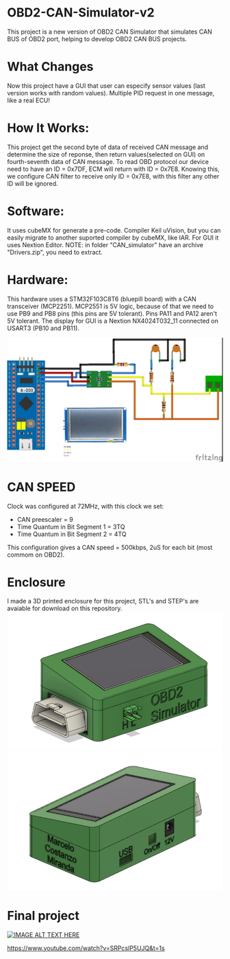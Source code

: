 # OBD2-CAN-Simulator-v2
This project is a new version of OBD2 CAN Simulator that simulates CAN BUS of OBD2 port, helping to develop OBD2 CAN BUS projects.

# What Changes
Now this project have a GUI that user can especify sensor values (last version works with random values).
Multiple PID request in one message, like a real ECU!

# How It Works:
This project get the second byte of data of received CAN message and determine the size of reponse, then return values(selected on GUI) on fourth-seventh data of CAN message.
To read OBD protocol our device need to have an ID = 0x7DF, ECM will return with ID = 0x7E8. Knowing this, we configure CAN filter to receive only ID = 0x7E8, with this filter any other ID will be ignored.

# Software:
It uses cubeMX for generate a pre-code. Compiler Keil uVision, but you can easily migrate to another suported compiler by cubeMX, like IAR.
For GUI it uses Nextion Editor.
NOTE: in folder "CAN_simulator" have an archive "Drivers.zip", you need to extract.

# Hardware:
This hardware uses a STM32F103C8T6 (bluepill board) with a CAN transceiver (MCP2251).
MCP2551 is 5V logic, because of that we need to use PB9 and PB8 pins (this pins are 5V tolerant). Pins PA11 and PA12 aren't 5V tolerant.
The display for GUI is a Nextion NX4024T032_11 connected on USART3 (PB10 and PB11).

![alt text for screen readers](/Images/2QnrXvz.jpg "Text to show on mouseover")

# CAN SPEED
Clock was configured at 72MHz, with this clock we set: 
* CAN preescaler = 9
* Time Quantum in Bit Segment 1 = 3TQ
* Time Quantum in Bit Segment 2 = 4TQ

This configuration gives a CAN speed = 500kbps, 2uS for each bit (most commom on OBD2).

# Enclosure
I made a 3D printed enclosure for this project, STL's and STEP's are avaiable for download on this repository.
![alt text for screen readers](/Images/foto1.png "Text to show on mouseover")
![alt text for screen readers](/Images/foto2.png "Text to show on mouseover")

# Final project
[![IMAGE ALT TEXT HERE](https://img.youtube.com/vi/TzrFJ_mD2jE/0.jpg)](https://www.youtube.com/watch?v=TzrFJ_mD2jE)

https://www.youtube.com/watch?v=SRPcslP5UJQ&t=1s
